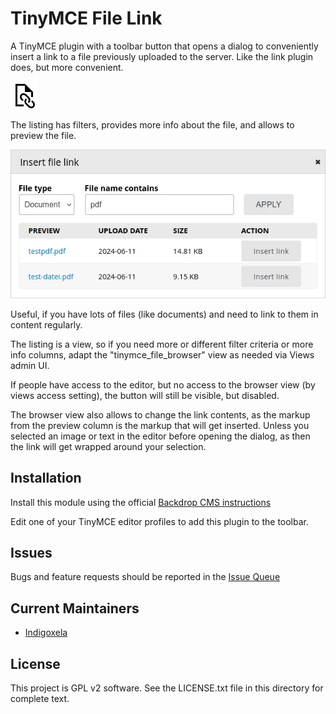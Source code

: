 # TinyMCE File Link

A TinyMCE plugin with a toolbar button that opens a dialog to conveniently
insert a link to a file previously uploaded to the server.
Like the link plugin does, but more convenient.

![Toolbar icon](https://raw.githubusercontent.com/backdrop-contrib/tinymce_filelink/1.x-1.x/js/plugins/filelink/icons/link-file.svg)

The listing has filters, provides more info about the file, and allows to
preview the file.

![Screenshot of the open dialog](https://raw.githubusercontent.com/backdrop-contrib/tinymce_filelink/1.x-1.x/screenshots/tinymce-filelink-dialog.webp)

Useful, if you have lots of files (like documents) and need to link to them
in content regularly.

The listing is a view, so if you need more or different filter criteria or more
info columns, adapt the "tinymce_file_browser" view as needed via Views
admin UI.

If people have access to the editor, but no access to the browser view (by
views access setting), the button will still be visible, but disabled.

The browser view also allows to change the link contents, as the markup from
the preview column is the markup that will get inserted.
Unless you selected an image or text in the editor before opening the dialog,
as then the link will get wrapped around your selection.

## Installation

Install this module using the official [Backdrop CMS instructions](https://docs.backdropcms.org/documentation/extend-with-modules)

Edit one of your TinyMCE editor profiles to add this plugin to the toolbar.

## Issues

Bugs and feature requests should be reported in the [Issue Queue](https://github.com/backdrop-contrib/tinymce_filelink/issues)

## Current Maintainers

- [Indigoxela](https://github.com/indigoxela)

## License

This project is GPL v2 software. See the LICENSE.txt file in this directory for complete text.
